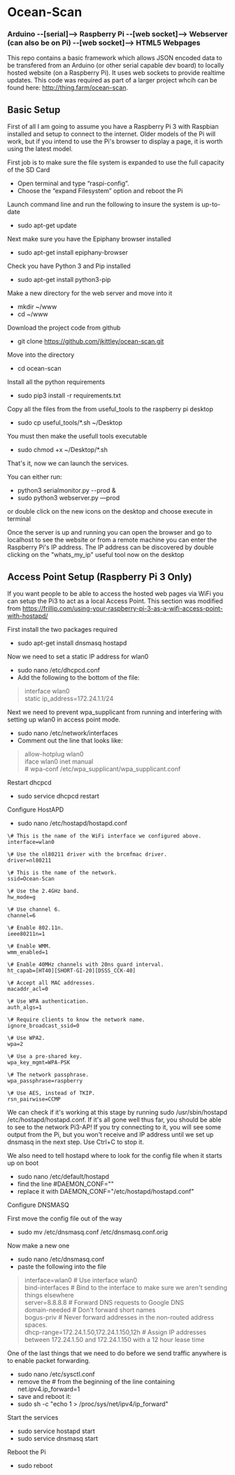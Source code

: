 # Ocean-Scan

### Arduino --[serial]--> Raspberry Pi --[web socket]--> Webserver (can also be on Pi) --[web socket]--> HTML5 Webpages

This repo contains a basic framework which allows JSON encoded data to be transfered from an Arduino (or other serial 
capable dev board) to locally hosted website (on a Raspberry Pi). It uses web sockets to provide realtime updates. This
 code was required as part of a larger project whcih can be found here: http://thing.farm/ocean-scan. 

## Basic Setup 
First of all I am going to assume you have a Raspberry Pi 3 with Raspbian installed and setup to connect to the internet.
Older models of the Pi will work, but if you intend to use the Pi's browser to display a page, it is worth using the 
latest model.

First job is to make sure the file system is expanded to use the full capacity of the SD Card
* Open terminal and type “raspi-config”. 
* Choose the “expand Filesystem” option and reboot the Pi

Launch command line and run the following to insure the system is up-to-date
* sudo apt-get update

Next make sure you have the Epiphany browser installed
* sudo apt-get install epiphany-browser

Check you have Python 3 and Pip installed
* sudo apt-get install python3-pip

Make a new directory for the web server and move into it
* mkdir ~/www 
* cd ~/www

Download the project code from github
* git clone https://github.com/jkittley/ocean-scan.git

Move into the directory 
* cd ocean-scan

Install all the python requirements
* sudo pip3 install -r requirements.txt

Copy all the files from the from useful_tools to the raspberry pi desktop 
* sudo cp useful_tools/*.sh ~/Desktop

You must then make the usefull tools executable
* sudo chmod +x ~/Desktop/*.sh

That's it, now we can launch the services.

You can either run: 
* python3 serialmonitor.py --prod &
* sudo python3 webserver.py —prod

or double click on the new icons on the desktop and choose execute in terminal

Once the server is up and running you can open the browser and go to localhost to see the website or from a remote 
machine you can enter the Raspberry Pi's IP address. The IP address can be discovered by double clicking on the 
"whats_my_ip" useful tool now on the desktop  


## Access Point Setup (Raspberry Pi 3 Only)
If you want people to be able to access the hosted web pages via WiFi you can setup the Pi3 to act as a local Access Point.
This section was modified from https://frillip.com/using-your-raspberry-pi-3-as-a-wifi-access-point-with-hostapd/

First install the two packages required
* sudo apt-get install dnsmasq hostapd

Now we need to set a static IP address for wlan0
* sudo nano /etc/dhcpcd.conf
* Add the following to the bottom of the file:

>interface wlan0  
>    static ip_address=172.24.1.1/24

Next we need to prevent wpa_supplicant from running and interfering with setting up wlan0 in access point mode.
* sudo nano /etc/network/interfaces
* Comment out the line that looks like:

>allow-hotplug wlan0  
>iface wlan0 inet manual  
>\#   wpa-conf /etc/wpa_supplicant/wpa_supplicant.conf

Restart dhcpcd
* sudo service dhcpcd restart

Configure HostAPD
* sudo nano /etc/hostapd/hostapd.conf

```
\# This is the name of the WiFi interface we configured above.
interface=wlan0

\# Use the nl80211 driver with the brcmfmac driver.
driver=nl80211

\# This is the name of the network.
ssid=Ocean-Scan

\# Use the 2.4GHz band.
hw_mode=g

\# Use channel 6.
channel=6

\# Enable 802.11n.
ieee80211n=1

\# Enable WMM.
wmm_enabled=1

\# Enable 40MHz channels with 20ns guard interval.
ht_capab=[HT40][SHORT-GI-20][DSSS_CCK-40]

\# Accept all MAC addresses.
macaddr_acl=0

\# Use WPA authentication.
auth_algs=1

\# Require clients to know the network name.
ignore_broadcast_ssid=0

\# Use WPA2.
wpa=2

\# Use a pre-shared key.
wpa_key_mgmt=WPA-PSK

\# The network passphrase.
wpa_passphrase=raspberry

\# Use AES, instead of TKIP.
rsn_pairwise=CCMP
```

We can check if it's working at this stage by running sudo /usr/sbin/hostapd /etc/hostapd/hostapd.conf. 
If it's all gone well thus far, you should be able to see to the network Pi3-AP! If you try connecting to it, 
you will see some output from the Pi, but you won't receive and IP address until we set up dnsmasq in the next step. 
Use Ctrl+C to stop it.

We also need to tell hostapd where to look for the config file when it starts up on boot
* sudo nano /etc/default/hostapd
* find the line #DAEMON_CONF=""
* replace it with DAEMON_CONF="/etc/hostapd/hostapd.conf"

Configure DNSMASQ

First move the config file out of the way
* sudo mv /etc/dnsmasq.conf /etc/dnsmasq.conf.orig  

Now make a new one
* sudo nano /etc/dnsmasq.conf
* paste the following into the file

> interface=wlan0      # Use interface wlan0  
> bind-interfaces      # Bind to the interface to make sure we aren't sending things elsewhere  
> server=8.8.8.8       # Forward DNS requests to Google DNS  
> domain-needed        # Don't forward short names  
> bogus-priv           # Never forward addresses in the non-routed address spaces.  
> dhcp-range=172.24.1.50,172.24.1.150,12h # Assign IP addresses between 172.24.1.50 and 172.24.1.150 with a 12 hour lease time  

One of the last things that we need to do before we send traffic anywhere is to enable packet forwarding.
* sudo nano /etc/sysctl.conf
* remove the # from the beginning of the line containing net.ipv4.ip_forward=1
* save and reboot it:
* sudo sh -c "echo 1 > /proc/sys/net/ipv4/ip_forward" 

Start the services
* sudo service hostapd start  
* sudo service dnsmasq start

Reboot the Pi
* sudo reboot